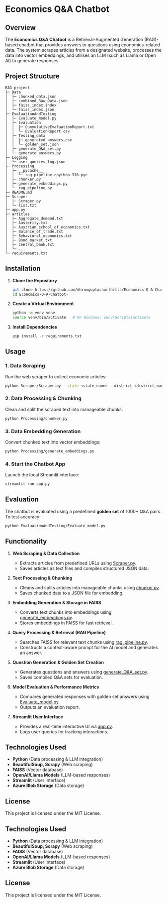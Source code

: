 # Economics Q&A Chatbot

## Overview

The **Economics Q&A Chatbot** is a Retrieval-Augmented Generation (RAG)-based chatbot that provides answers to questions using economics-related data. The system scrapes articles from a designated website, processes the data into vector embeddings, and utilises an LLM (such as Llama or Open AI) to generate responses.

## Project Structure

```
RAG project
├─ Data
│  ├─ chunked_data.json
│  ├─ combined_Raw_Data.json
│  ├─ faiss_index.index
│  └─ faiss_index.json
├─ EvaluationAndTesting
│  ├─ Evaluate_model.py
│  ├─ Evaluation
│  │  ├─ CummulativeEvaluationReport.txt
│  │  └─ EvaluationReport.csv
│  ├─ Testing_data
│  │  ├─ generated_answers.csv
│  │  └─ golden_set.json
│  ├─ generate_Q&A_set.py
│  └─ generate_answers.py
├─ Logging
│  └─ user_queries_log.json
├─ Processing
│  ├─ __pycache__
│  │  └─ rag_pipeline.cpython-310.pyc
│  ├─ chunker.py
│  ├─ generate_embeddings.py
│  └─ rag_pipeline.py
├─ README.md
├─ Scraper
│  ├─ Scraper.py
│  └─ list.txt
├─ app.py
├─ articles
│  ├─ Aggregate_demand.txt
│  ├─ Austerity.txt
│  ├─ Austrian_school_of_economics.txt
│  ├─ Balance_of_trade.txt
│  ├─ Behavioral_economics.txt
│  ├─ Bond_market.txt
│  ├─ Central_bank.txt
│  └─ ...
└─ requirements.txt
```

## Installation

1. **Clone the Repository**

   ```bash
   git clone https://github.com/dhruvguptashorthills/Economics-Q-A-Chatbot-.git
   cd Economics-Q-A-Chatbot-
   ```

2. **Create a Virtual Environment**

   ```bash
   python -m venv venv
   source venv/bin/activate   # On Windows: venv\Scripts\activate
   ```

3. **Install Dependencies**

   ```bash
   pip install -r requirements.txt
   ```

## Usage

### 1. Data Scraping

Run the web scraper to collect economic articles:

```bash
python Scraper/Scraper.py --state <state_name> --district <district_name> --year <year>
```

### 2. Data Processing & Chunking

Clean and split the scraped text into manageable chunks:

```bash
python Processing/chunker.py
```

### 3. Data Embedding Generation

Convert chunked text into vector embeddings:

```bash
python Processing/generate_embeddings.py
```

### 4. Start the Chatbot App

Launch the local Streamlit interface:

```bash
streamlit run app.py
```

## Evaluation

The chatbot is evaluated using a predefined **golden set** of 1000+ Q&A pairs. To test accuracy:

```bash
python EvaluationAndTesting/Evaluate_model.py
```

## Functionality

1. **Web Scraping & Data Collection**

   - Extracts articles from predefined URLs using [Scraper.py](https://github.com/dhruvguptashorthills/Economics-Q-A-Chatbot-/blob/main/Scraper/Scraper.py).
   - Saves articles as text files and compiles structured JSON data.

2. **Text Processing & Chunking**

   - Cleans and splits articles into manageable chunks using [chunker.py](https://github.com/dhruvguptashorthills/Economics-Q-A-Chatbot-/blob/main/Processing/chunker.py).
   - Saves chunked data to a JSON file for embedding.

3. **Embedding Generation & Storage in FAISS**

   - Converts text chunks into embeddings using [generate\_embeddings.py](https://github.com/dhruvguptashorthills/Economics-Q-A-Chatbot-/blob/main/Processing/generate_embeddings.py).
   - Stores embeddings in FAISS for fast retrieval.

4. **Query Processing & Retrieval (RAG Pipeline)**

   - Searches FAISS for relevant text chunks using [rag\_pipeline.py](https://github.com/dhruvguptashorthills/Economics-Q-A-Chatbot-/blob/main/Processing/rag_pipeline.py).
   - Constructs a context-aware prompt for the AI model and generates an answer.

5. **Question Generation & Golden Set Creation**

   - Generates questions and answers using [generate\_Q&A\_set.py](https://github.com/dhruvguptashorthills/Economics-Q-A-Chatbot-/blob/main/EvaluationAndTesting/generate_Q%26A_set.py).
   - Saves compiled Q&A sets for evaluation.

6. **Model Evaluation & Performance Metrics**

   - Compares generated responses with golden set answers using [Evaluate\_model.py](https://github.com/dhruvguptashorthills/Economics-Q-A-Chatbot-/blob/main/EvaluationAndTesting/Evaluate_model.py).
   - Outputs an evaluation report.

7. **Streamlit User Interface**

   - Provides a real-time interactive UI via [app.py](https://github.com/dhruvguptashorthills/Economics-Q-A-Chatbot-/blob/main/app.py).
   - Logs user queries for tracking interactions.

## Technologies Used

- **Python** (Data processing & LLM integration)
- **BeautifulSoup, Scrapy** (Web scraping)
- **FAISS** (Vector database)
- **OpenAI/Llama Models** (LLM-based responses)
- **Streamlit** (User interface)
- **Azure Blob Storage** (Data storage)

## License

This project is licensed under the MIT License.


## Technologies Used

- **Python** (Data processing & LLM integration)
- **BeautifulSoup, Scrapy** (Web scraping)
- **FAISS** (Vector database)
- **OpenAI/Llama Models** (LLM-based responses)
- **Streamlit** (User interface)
- **Azure Blob Storage** (Data storage)

## License

This project is licensed under the MIT License.

